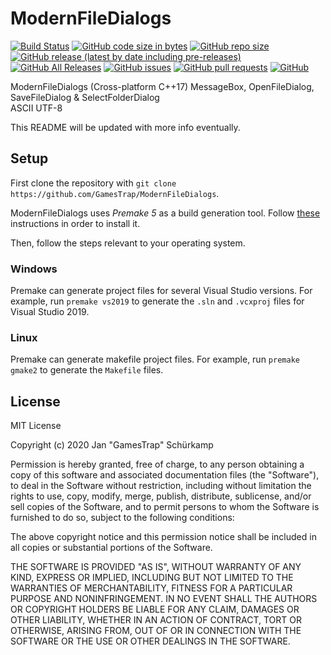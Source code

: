# ModernFileDialogs

[![Build Status](https://travis-ci.com/GamesTrap/ModernFileDialogs.svg?branch=master)](https://travis-ci.com/GamesTrap/ModernFileDialogs)
[![GitHub code size in bytes](https://img.shields.io/github/languages/code-size/GamesTrap/ModernFileDialogs)](https://github.com/GamesTrap/ModernFileDialogs)
[![GitHub repo size](https://img.shields.io/github/repo-size/GamesTrap/ModernFileDialogs)](https://github.com/GamesTrap/ModernFileDialogs)
[![GitHub release (latest by date including pre-releases)](https://img.shields.io/github/v/release/GamesTrap/ModernFileDialogs?include_prereleases)](https://github.com/GamesTrap/ModernFileDialogs/releases)
[![GitHub All Releases](https://img.shields.io/github/downloads/GamesTrap/ModernFileDialogs/total)](https://github.com/GamesTrap/ModernFileDialogs/releases)
[![GitHub issues](https://img.shields.io/github/issues/GamesTrap/ModernFileDialogs)](https://github.com/GamesTrap/ModernFileDialogs/issues?q=is%3Aopen+is%3Aissue)
[![GitHub pull requests](https://img.shields.io/github/issues-pr/GamesTrap/ModernFileDialogs)](https://github.com/GamesTrap/ModernFileDialogs/pulls?q=is%3Aopen+is%3Apr)
[![GitHub](https://img.shields.io/github/license/GamesTrap/ModernFileDialogs)](https://github.com/GamesTrap/ModernFileDialogs/blob/master/LICENSE)

ModernFileDialogs (Cross-platform C++17)
MessageBox, OpenFileDialog, SaveFileDialog & SelectFolderDialog  
ASCII UTF-8

This README will be updated with more info eventually.

## Setup

First clone the repository with `git clone https://github.com/GamesTrap/ModernFileDialogs`.

ModernFileDialogs uses _Premake 5_ as a build generation tool. Follow [these](https://premake.github.io/download.html) instructions in order to install it.

Then, follow the steps relevant to your operating system.

### Windows

Premake can generate project files for several Visual Studio versions.
For example, run `premake vs2019` to generate the `.sln` and `.vcxproj` files for Visual Studio 2019.

### Linux

Premake can generate makefile project files.
For example, run `premake gmake2` to generate the `Makefile` files.

## License

MIT License

Copyright (c) 2020 Jan "GamesTrap" Schürkamp

Permission is hereby granted, free of charge, to any person obtaining a copy
of this software and associated documentation files (the "Software"), to deal
in the Software without restriction, including without limitation the rights
to use, copy, modify, merge, publish, distribute, sublicense, and/or sell
copies of the Software, and to permit persons to whom the Software is
furnished to do so, subject to the following conditions:

The above copyright notice and this permission notice shall be included in all
copies or substantial portions of the Software.

THE SOFTWARE IS PROVIDED "AS IS", WITHOUT WARRANTY OF ANY KIND, EXPRESS OR
IMPLIED, INCLUDING BUT NOT LIMITED TO THE WARRANTIES OF MERCHANTABILITY,
FITNESS FOR A PARTICULAR PURPOSE AND NONINFRINGEMENT. IN NO EVENT SHALL THE
AUTHORS OR COPYRIGHT HOLDERS BE LIABLE FOR ANY CLAIM, DAMAGES OR OTHER
LIABILITY, WHETHER IN AN ACTION OF CONTRACT, TORT OR OTHERWISE, ARISING FROM,
OUT OF OR IN CONNECTION WITH THE SOFTWARE OR THE USE OR OTHER DEALINGS IN THE
SOFTWARE.
